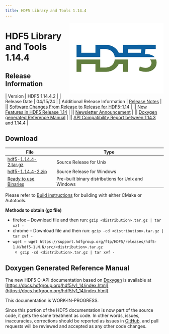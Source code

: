 ```yaml
---
title: HDF5 Library and Tools 1.14.4
---
```


<img alt="HDF5 Logo" align=right width=300 src="/assets/img/hdf5.jpeg">

# HDF5 Library and Tools 1.14.4

## Release Information

| Version | HDF5 1.14.4.2 |
| Release Date | 04/15/24 |
| Additional Release Information | [Release Notes](https://github.com/HDFGroup/hdf5/blob/hdf5_1_14_4/release_docs/RELEASE.txt) |
|| [Software Changes From Release to Release for HDF5-1.14](https://portal.hdfgroup.org/documentation/hdf5-docs/release_specifics/sw_changes_1.14.md) |
|| [New Features in HDF5 Release 1.14](https://portal.hdfgroup.org/documentation/hdf5-docs/release_specifics/new_features_1_14.html) |
|| [Newsletter Announcement](https://docs.google.com/document/d/11pJKU0PL5q5VgN9HSJSE4OQgtwLMg2WVLYAmCNBqJ9k/edit) |
|| [Doxygen generated Reference Manual](https://docs.hdfgroup.org/hdf5/v1_14/index.html) |
|| [API Compatibility Report between 1.14.3 and 1.14.4](https://github.com/HDFGroup/hdf5/releases/download/hdf5_1.14.4.2/hdf5-1.14.4-2.html.abi.reports.tar.gz) | 


## Download
  
| File | Type |
| ---- | ---- |
| [hdf5-1.14.4-2.tar.gz](https://github.com/HDFGroup/hdf5/releases/download/hdf5_1.14.4.2/hdf5-1.14.4-2.tar.gz) <br> | Source Release for Unix |
| [hdf5-1.14.4-2.zip](https://github.com/HDFGroup/hdf5/releases/download/hdf5_1.14.4.2/hdf5-1.14.4-2.zip) <br> |  Source Release for Windows |
| [Ready to use Binaries](https://github.com/HDFGroup/hdf5/releases/tag/hdf5_1.14.4.2) | Pre-built binary distributions for Unix and Windows ||

Please refer to [Build instructions](https://github.com/HDFGroup/hdf5/blob/hdf5_1.14.4.2/release_docs/INSTALL) for building with either CMake or Autotools.


**Methods to obtain  (gz file)**
* firefox – Download file and then run:  `gzip <distribution>.tar.gz | tar xzf -`
* chrome –  Download file and then run:  `gzip -cd <distribution>.tar.gz | tar xvf -`
* `wget – wget https://support.hdfgroup.org/ftp/HDF5/releases/hdf5-1.N/hdf5-1.N.N/src/<distribution>.tar.gz`
  * `gzip -cd <distribution>.tar.gz | tar xvf -`

## Doxygen Generated Reference Manual         

The new HDF5 C-API documentation based on [Doxygen](https://www.doxygen.nl/index.html) is available at
      [https://docs.hdfgroup.org/hdf5/v1_14/index.html](https://docs.hdfgroup.org/hdf5/v1_14/index.html)

This documentation is WORK-IN-PROGRESS. 

Since this portion of the HDF5 documentation is now part of the source code, it gets the same treatment as code. In other words, issues, inaccuracies, corrections should be reported as issues in [GitHub](https://github.com/HDFGroup/hdf5/issues), and pull requests will be reviewed and accepted as any other code changes.
